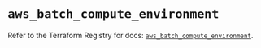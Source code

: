# `aws_batch_compute_environment`

Refer to the Terraform Registry for docs: [`aws_batch_compute_environment`](https://registry.terraform.io/providers/hashicorp/aws/5.62.0/docs/resources/batch_compute_environment).
